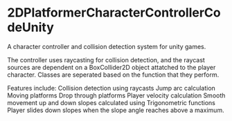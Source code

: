 # 2DPlatformerCharacterControllerCodeUnity
 A character controller and collision detection system for unity games. 
 
 The controller uses raycasting for collision detection, and the raycast sources are dependent on a BoxCollider2D object attatched to the player character. Classes are seperated based on the function that they perform.
 
 Features include:
 Collision detection using raycasts
 Jump arc calculation
 Moving platforms
 Drop through platforms
 Player velocity calculation
 Smooth movement up and down slopes calculated using Trigonometric functions
 Player slides down slopes when the slope angle reaches above a maximum. 
